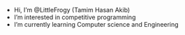 -  Hi, I’m @LittleFrogy (Tamim Hasan Akib)
-  I’m interested in competitive programming
-  I’m currently learning Computer science and Engineering
